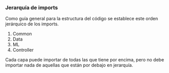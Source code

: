 ### Jerarquía de imports

Como guía general para la estructura del código se establece este orden jerárquico de los imports.

1. Common
2. Data
3. ML
4. Controller

Cada capa puede importar de todas las que tiene por encima, pero no debe importar nada de aquellas que
están por debajo en jerarquía.
